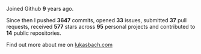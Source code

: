 Joined Github **9** years ago.

Since then I pushed **3647** commits, opened **33** issues, submitted **37** pull requests, received **577** stars across **95** personal projects and contributed to **14** public repositories.

Find out more about me on [lukasbach.com](https://lukasbach.com)
